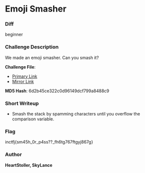 # Emoji Smasher

### Diff
beginner 

### Challenge Description

We made an emoji smasher. Can you smash it?

**Challenge File**:
+ [Primary Link](https://drive.google.com/file/d/1iM8X3bWz-9EZdBBR46tBu_KQiH53G46u/view?usp=sharing)
+ [Mirror Link](https://1drv.ms/u/s!AmwNFYE660J7gnrIMFcY0_HuY8bL?e=gUcliG)

**MD5 Hash**: 6d2b45ce322c0d96149dcf799a8488c9

### Short Writeup

+  Smash the stack by spamming characters until you overflow the comparison variable.

### Flag

inctfj{sm45h_0r_p4ss??_fh6tg767ftgyj867g}

### Author

**HeartStoller, SkyLance**
